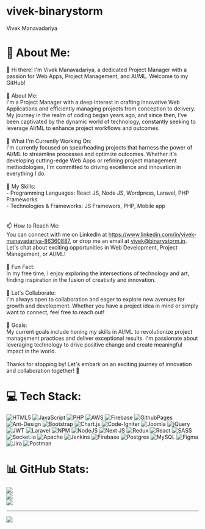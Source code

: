 # vivek-binarystorm
Vivek Manavadariya
# 💫 About Me:
👋 Hi there! I'm Vivek Manavadariya, a dedicated Project Manager with a passion for Web Apps, Project Management, and AI/ML. Welcome to my GitHub!<br><br>🚀 About Me:<br>I'm a Project Manager with a deep interest in crafting innovative Web Applications and efficiently managing projects from conception to delivery. My journey in the realm of coding began years ago, and since then, I've been captivated by the dynamic world of technology, constantly seeking to leverage AI/ML to enhance project workflows and outcomes.<br><br>🌱 What I'm Currently Working On:<br>I'm currently focused on spearheading projects that harness the power of AI/ML to streamline processes and optimize outcomes. Whether it's developing cutting-edge Web Apps or refining project management methodologies, I'm committed to driving excellence and innovation in everything I do.<br><br>🔧 My Skills:<br>- Programming Languages: React JS, Node JS, Wordpress, Laravel, PHP Frameworks<br>- Technologies & Frameworks: JS Framewors, PHP, Mobile app<br><br><br>📫 How to Reach Me:<br>You can connect with me on LinkedIn at https://www.linkedin.com/in/vivek-manavadariya-86360887, or drop me an email at vivek@binarystorm.in. Let's chat about exciting opportunities in Web Development, Project Management, or AI/ML!<br><br>💬 Fun Fact:<br>In my free time, I enjoy exploring the intersections of technology and art, finding inspiration in the fusion of creativity and innovation.<br><br>🌟 Let's Collaborate:<br>I'm always open to collaboration and eager to explore new avenues for growth and development. Whether you have a project idea in mind or simply want to connect, feel free to reach out!<br><br>🎯 Goals:<br>My current goals include honing my skills in AI/ML to revolutionize project management practices and deliver exceptional results. I'm passionate about leveraging technology to drive positive change and create meaningful impact in the world.<br><br>Thanks for stopping by! Let's embark on an exciting journey of innovation and collaboration together! 🚀<br>


# 💻 Tech Stack:
![HTML5](https://img.shields.io/badge/html5-%23E34F26.svg?style=for-the-badge&logo=html5&logoColor=white) ![JavaScript](https://img.shields.io/badge/javascript-%23323330.svg?style=for-the-badge&logo=javascript&logoColor=%23F7DF1E) ![PHP](https://img.shields.io/badge/php-%23777BB4.svg?style=for-the-badge&logo=php&logoColor=white) ![AWS](https://img.shields.io/badge/AWS-%23FF9900.svg?style=for-the-badge&logo=amazon-aws&logoColor=white) ![Firebase](https://img.shields.io/badge/firebase-%23039BE5.svg?style=for-the-badge&logo=firebase) ![GithubPages](https://img.shields.io/badge/github%20pages-121013?style=for-the-badge&logo=github&logoColor=white) ![Ant-Design](https://img.shields.io/badge/-AntDesign-%230170FE?style=for-the-badge&logo=ant-design&logoColor=white) ![Bootstrap](https://img.shields.io/badge/bootstrap-%238511FA.svg?style=for-the-badge&logo=bootstrap&logoColor=white) ![Chart.js](https://img.shields.io/badge/chart.js-F5788D.svg?style=for-the-badge&logo=chart.js&logoColor=white) ![Code-Igniter](https://img.shields.io/badge/CodeIgniter-%23EF4223.svg?style=for-the-badge&logo=codeIgniter&logoColor=white) ![Joomla](https://img.shields.io/badge/joomla-%235091CD.svg?style=for-the-badge&logo=joomla&logoColor=white) ![jQuery](https://img.shields.io/badge/jquery-%230769AD.svg?style=for-the-badge&logo=jquery&logoColor=white) ![JWT](https://img.shields.io/badge/JWT-black?style=for-the-badge&logo=JSON%20web%20tokens) ![Laravel](https://img.shields.io/badge/laravel-%23FF2D20.svg?style=for-the-badge&logo=laravel&logoColor=white) ![NPM](https://img.shields.io/badge/NPM-%23CB3837.svg?style=for-the-badge&logo=npm&logoColor=white) ![NodeJS](https://img.shields.io/badge/node.js-6DA55F?style=for-the-badge&logo=node.js&logoColor=white) ![Next JS](https://img.shields.io/badge/Next-black?style=for-the-badge&logo=next.js&logoColor=white) ![Redux](https://img.shields.io/badge/redux-%23593d88.svg?style=for-the-badge&logo=redux&logoColor=white) ![React](https://img.shields.io/badge/react-%2320232a.svg?style=for-the-badge&logo=react&logoColor=%2361DAFB) ![SASS](https://img.shields.io/badge/SASS-hotpink.svg?style=for-the-badge&logo=SASS&logoColor=white) ![Socket.io](https://img.shields.io/badge/Socket.io-black?style=for-the-badge&logo=socket.io&badgeColor=010101) ![Apache](https://img.shields.io/badge/apache-%23D42029.svg?style=for-the-badge&logo=apache&logoColor=white) ![Jenkins](https://img.shields.io/badge/jenkins-%232C5263.svg?style=for-the-badge&logo=jenkins&logoColor=white) ![Firebase](https://img.shields.io/badge/Firebase-039BE5?style=for-the-badge&logo=Firebase&logoColor=white) ![Postgres](https://img.shields.io/badge/postgres-%23316192.svg?style=for-the-badge&logo=postgresql&logoColor=white) ![MySQL](https://img.shields.io/badge/mysql-%2300000f.svg?style=for-the-badge&logo=mysql&logoColor=white) ![Figma](https://img.shields.io/badge/figma-%23F24E1E.svg?style=for-the-badge&logo=figma&logoColor=white) ![Jira](https://img.shields.io/badge/jira-%230A0FFF.svg?style=for-the-badge&logo=jira&logoColor=white) ![Postman](https://img.shields.io/badge/Postman-FF6C37?style=for-the-badge&logo=postman&logoColor=white)
# 📊 GitHub Stats:
![](https://github-readme-stats.vercel.app/api?username=vivekbinarystorm&theme=dark&hide_border=false&include_all_commits=false&count_private=false)<br/>
![](https://github-readme-streak-stats.herokuapp.com/?user=vivekbinarystorm&theme=dark&hide_border=false)<br/>
![](https://github-readme-stats.vercel.app/api/top-langs/?username=vivekbinarystorm&theme=dark&hide_border=false&include_all_commits=false&count_private=false&layout=compact)

---
[![](https://visitcount.itsvg.in/api?id=vivekbinarystorm&icon=0&color=0)](https://visitcount.itsvg.in)

<!-- Proudly created with GPRM ( https://gprm.itsvg.in ) -->
